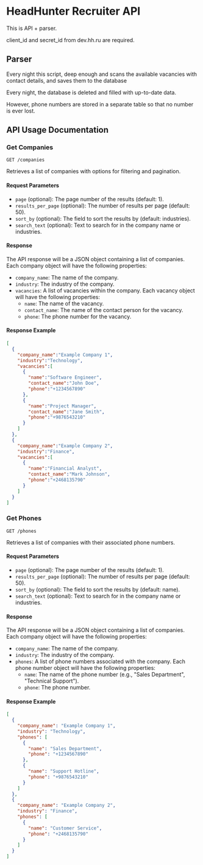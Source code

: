 # HeadHunter Recruiter API

This is API + parser.

client_id and secret_id from dev.hh.ru are required.

## Parser

Every night this script, deep enough and scans the available vacancies with contact details, and saves them to the database

Every night, the database is deleted and filled with up-to-date data.

However, phone numbers are stored in a separate table so that no number is ever lost.

## API Usage Documentation

### Get Companies

`GET /companies`

Retrieves a list of companies with options for filtering and pagination.

#### Request Parameters

* `page` (optional): The page number of the results (default: 1).
* `results_per_page` (optional): The number of results per page (default: 50).
* `sort_by` (optional): The field to sort the results by (default: industries).
* `search_text` (optional): Text to search for in the company name or industries.

#### Response

The API response will be a JSON object containing a list of companies. Each company object will have the following properties:

* `company_name`: The name of the company.
* `industry`: The industry of the company.
* `vacancies`: A list of vacancies within the company. Each vacancy object will have the following properties:
  * `name`: The name of the vacancy.
  * `contact_name`: The name of the contact person for the vacancy.
  * `phone`: The phone number for the vacancy.

#### Response Example

```json
[
  {
    "company_name":"Example Company 1",
    "industry":"Technology",
    "vacancies":[
      {
        "name":"Software Engineer",
        "contact_name":"John Doe",
        "phone":"+1234567890"
      },
      {
        "name":"Project Manager",
        "contact_name":"Jane Smith",
        "phone":"+9876543210"
      }
    ]
  },
  {
    "company_name":"Example Company 2",
    "industry":"Finance",
    "vacancies":[
      {
        "name":"Financial Analyst",
        "contact_name":"Mark Johnson",
        "phone":"+2468135790"
      }
    ]
  }
]
```


### Get Phones

`GET /phones`

Retrieves a list of companies with their associated phone numbers.

#### Request Parameters

* `page` (optional): The page number of the results (default: 1).
* `results_per_page` (optional): The number of results per page (default: 50).
* `sort_by` (optional): The field to sort the results by (default: name).
* `search_text` (optional): Text to search for in the company name or industries.

#### Response

The API response will be a JSON object containing a list of companies. Each company object will have the following properties:

* `company_name`: The name of the company.
* `industry`: The industry of the company.
* `phones`: A list of phone numbers associated with the company. Each phone number object will have the following properties:
  * `name`: The name of the phone number (e.g., "Sales Department", "Technical Support").
  * `phone`: The phone number.

#### Response Example

```json
[
  {
    "company_name": "Example Company 1",
    "industry": "Technology",
    "phones": [
      {
        "name": "Sales Department",
        "phone": "+1234567890"
      },
      {
        "name": "Support Hotline",
        "phone": "+9876543210"
      }
    ]
  },
  {
    "company_name": "Example Company 2",
    "industry": "Finance",
    "phones": [
      {
        "name": "Customer Service",
        "phone": "+2468135790"
      }
    ]
  }
]

```

